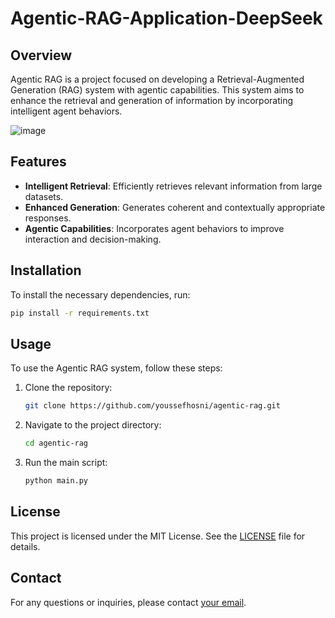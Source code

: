 # Agentic-RAG-Application-DeepSeek

## Overview
Agentic RAG is a project focused on developing a Retrieval-Augmented Generation (RAG) system with agentic capabilities. This system aims to enhance the retrieval and generation of information by incorporating intelligent agent behaviors.

![image](https://github.com/user-attachments/assets/58e29927-f186-4cc5-957d-05a67e9ab2b0)


## Features
- **Intelligent Retrieval**: Efficiently retrieves relevant information from large datasets.
- **Enhanced Generation**: Generates coherent and contextually appropriate responses.
- **Agentic Capabilities**: Incorporates agent behaviors to improve interaction and decision-making.

## Installation
To install the necessary dependencies, run:
```bash
pip install -r requirements.txt
```

## Usage
To use the Agentic RAG system, follow these steps:
1. Clone the repository:
    ```bash
    git clone https://github.com/youssefhosni/agentic-rag.git
    ```
2. Navigate to the project directory:
    ```bash
    cd agentic-rag
    ```
3. Run the main script:
    ```bash
    python main.py
    ```

## License
This project is licensed under the MIT License. See the [LICENSE](LICENSE) file for details.

## Contact
For any questions or inquiries, please contact [your email](mailto:Youssef.Hosni@outlook.com).
